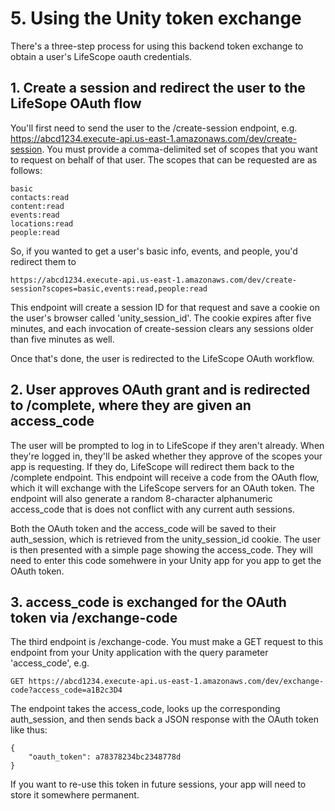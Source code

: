 # 5. Using the Unity token exchange

There's a three-step process for using this backend token exchange to obtain a user's LifeScope oauth credentials.

## 1. Create a session and redirect the user to the LifeSope OAuth flow

You'll first need to send the user to the /create-session endpoint, e.g. https://abcd1234.execute-api.us-east-1.amazonaws.com/dev/create-session.
You must provide a comma-delimited set of scopes that you want to request on behalf of that user.
The scopes that can be requested are as follows:

```
basic
contacts:read
content:read
events:read
locations:read
people:read
```

So, if you wanted to get a user's basic info, events, and people, you'd redirect them to
```
https://abcd1234.execute-api.us-east-1.amazonaws.com/dev/create-session?scopes=basic,events:read,people:read
```

This endpoint will create a session ID for that request and save a cookie on the user's browser called 'unity_session_id'.
The cookie expires after five minutes, and each invocation of create-session clears any sessions older than five minutes as well.

Once that's done, the user is redirected to the LifeScope OAuth workflow.

## 2. User approves OAuth grant and is redirected to /complete, where they are given an access_code

The user will be prompted to log in to LifeScope if they aren't already.
When they're logged in, they'll be asked whether they approve of the scopes your app is requesting.
If they do, LifeScope will redirect them back to the /complete endpoint.
This endpoint will receive a code from the OAuth flow, which it will exchange with the LifeScope servers for an OAuth token.
The endpoint will also generate a random 8-character alphanumeric access_code that is does not conflict with any current auth sessions.

Both the OAuth token and the access_code will be saved to their auth_session, which is retrieved from the unity_session_id cookie.
The user is then presented with a simple page showing the access_code.
They will need to enter this code somehwere in your Unity app for you app to get the OAuth token.

## 3. access_code is exchanged for the OAuth token via /exchange-code

The third endpoint is /exchange-code.
You must make a GET request to this endpoint from your Unity application with the query parameter 'access_code', e.g.

```
GET https://abcd1234.execute-api.us-east-1.amazonaws.com/dev/exchange-code?access_code=a1B2c3D4
```

The endpoint takes the access_code, looks up the corresponding auth_session, and then sends back a JSON response
with the OAuth token like thus:

```
{
    "oauth_token": a78378234bc2348778d
}
```

If you want to re-use this token in future sessions, your app will need to store it somewhere permanent.